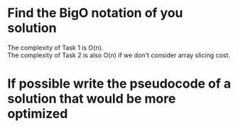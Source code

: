 # Find the BigO notation of you solution
The complexity of Task 1 is O(n). <br>
The complexity of Task 2 is also O(n) if we don't consider array slicing cost.

# If possible write the pseudocode of a solution that would be more optimized

